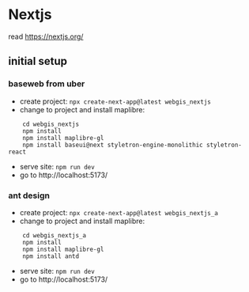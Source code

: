 # Nextjs

read https://nextjs.org/
## initial setup 

### baseweb from uber
- create project: ```npx create-next-app@latest webgis_nextjs```
- change to project and install maplibre: 
```
    cd webgis_nextjs
    npm install
    npm install maplibre-gl
    npm install baseui@next styletron-engine-monolithic styletron-react
```
- serve site: ```npm run dev```
- go to http://localhost:5173/

### ant design
- create project: ```npx create-next-app@latest webgis_nextjs_a```
- change to project and install maplibre: 
```
    cd webgis_nextjs_a
    npm install
    npm install maplibre-gl
    npm install antd
```
- serve site: ```npm run dev```
- go to http://localhost:5173/

